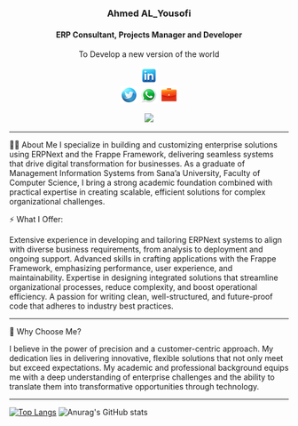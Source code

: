 <div align="center">
<!--<a href=""><img src="/Mohamed Abdulsalam/public/images/my profile.jpg" height="400"> </a> -->
    <h3>Ahmed AL_Yousofi</h3>
    <h4>ERP Consultant, Projects Manager and Developer</h4>
    <p align="center">
        <p>To Develop a new version of the world</p>
    </p>
      
[![linkedin](https://github.com/proAhmedUcv/proAhmedUcv/blob/master/proAhmedUcv/public/images/linkedin-32.png)](https://www.linkedin.com/in/ahmed-mohammed-al-yousofi-754a2923b/)		
[![twitter](https://github.com/proAhmedUcv/proAhmedUcv/blob/master/proAhmedUcv/public/images/twitter-32.png)](https://x.com/ahmd_alywsfy?t=loKo-gyyhIEtzrXN3EcfgA&s=09)
 [![whatsapp](https://github.com/proAhmedUcv/proAhmedUcv/blob/master/proAhmedUcv/public/images/whatsapp-32.png)](https://wa.me/c/967776108988)
[![service](https://github.com/proAhmedUcv/proAhmedUcv/blob/master/proAhmedUcv/public/images/briefcase-32.png)](https://discuss.erpnext.com/u/AhmedUCV/summary)

<!-- [https://discuss.erpnext.com](https://discuss.erpnext.com/u/mohamedabdulsalam/summary) -->
![](https://komarev.com/ghpvc/?username=proAhmedUcv)
</div>
<!--End Header and Icons  -->
  <hr>
  
 

👨‍💻 About Me
I specialize in building and customizing enterprise solutions using ERPNext and the Frappe Framework, delivering seamless systems that drive digital transformation for businesses. As a graduate of Management Information Systems from Sana’a University, Faculty of Computer Science, I bring a strong academic foundation combined with practical expertise in creating scalable, efficient solutions for complex organizational challenges.

⚡ What I Offer:

Extensive experience in developing and tailoring ERPNext systems to align with diverse business requirements, from analysis to deployment and ongoing support.
Advanced skills in crafting applications with the Frappe Framework, emphasizing performance, user experience, and maintainability.
Expertise in designing integrated solutions that streamline organizational processes, reduce complexity, and boost operational efficiency.
A passion for writing clean, well-structured, and future-proof code that adheres to industry best practices.

 <hr>
 
🌟 Why Choose Me?


I believe in the power of precision and a customer-centric approach. My dedication lies in delivering innovative, flexible solutions that not only meet but exceed expectations. My academic and professional background equips me with a deep understanding of enterprise challenges and the ability to translate them into transformative opportunities through technology.



  
 <hr>

 

[![Top Langs](https://github-readme-stats.vercel.app/api/top-langs/?username=proAhmedUcv&layout=pie)](https://github.com/proAhmedUcv/github-readme-stats)
![Anurag's GitHub stats](https://github-readme-stats.vercel.app/api?username=proAhmedUcv&show_icons=true&bg_color=00000000)
















 
